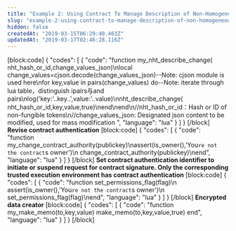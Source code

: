 ```yaml
---
title: "Example 2: Using Contract To Manage Description of Non-Homogeneous Assets"
slug: "example-2-using-contract-to-manage-description-of-non-homogeneous-assets"
hidden: false
createdAt: "2019-03-15T06:29:40.463Z"
updatedAt: "2019-03-17T02:46:28.116Z"
---
```

[block:code]
{
  "codes": [
    {
      "code": "function my_nht_describe_change( nht_hash_or_id,change_values_json)\nlocal change_values=cjson.decode(change_values_json)--Note: cjson module is used here\nfor key,value in pairs(change_values) do--Note: iterate through lua table，distinguish ipairs与and pairs\nlog('key:'..key..',value:'..value)\nnht_describe_change( nht_hash_or_id,key,value,true)\nend\nend\n//nht_hash_or_id：Hash or ID of non-fungible tokens\n//change_values_json: Designated json content to be modified, used for mass modification ",
      "language": "lua"
    }
  ]
}
[/block]
**Revise contract authentication** 
[block:code]
{
  "codes": [
    {
      "code": "function my_change_contract_authority(publickey)\nassert(is_owner(),'You`re not the contract`s owner')\n    change_contract_authority(publickey)\nend",
      "language": "lua"
    }
  ]
}
[/block]
**Set contract authentication identifier to initiate or suspend request for contract signature. Only the corresponding trusted execution environment has contract authentication** 
[block:code]
{
  "codes": [
    {
      "code": "function set_permissions_flag(flag)\n    assert(is_owner(),'You`re not the contract`s owner')\n    set_permissions_flag(flag)\nend",
      "language": "lua"
    }
  ]
}
[/block]
**Encrypted data creator** 
[block:code]
{
  "codes": [
    {
      "code": "function my_make_memo(to,key,value) make_memo(to,key,value,true) end",
      "language": "lua"
    }
  ]
}
[/block]